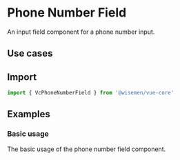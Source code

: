 # Phone Number Field

An input field component for a phone number input.

## Use cases

<BulletList
  :items="[
    {
      description: 'When you want to allow users to input a phone number.',
      variant: 'good',
    },
  ]"
/>

## Import

```ts
import { VcPhoneNumberField } from '@wisemen/vue-core'
```

<!-- @include: ./phone-number-field-meta.md -->

## Examples

### Basic usage
The basic usage of the phone number field component.

<ComponentPreview name="phone-number-field/basic" />